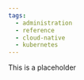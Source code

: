 ```yaml
---
tags:
  - administration
  - reference
  - cloud-native
  - kubernetes
---
```


This is a placeholder

